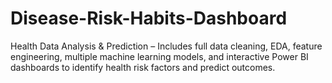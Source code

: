 # Disease-Risk-Habits-Dashboard
Health Data Analysis &amp; Prediction – Includes full data cleaning, EDA, feature engineering, multiple machine learning models, and interactive Power BI dashboards to identify health risk factors and predict outcomes.
